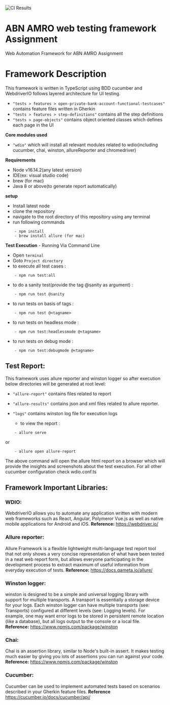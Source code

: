 ![CI Results](https://github.com/suriyakumarmck/web-test-framework-abn-amro/actions/workflows/wdio.ci.yml/badge.svg)
# ABN AMRO web testing framework Assignment
Web Automation Framework for ABN AMRO Assignment

# Framework Description

This framework is written in TypeScript using BDD cucumber and WebdriverIO follows layered architecture for UI testing.

- ```"tests > features > open-private-bank-account-functional-testcases"``` contains feature files written in Gherkin 
- ```"tests > features > step-definitions"``` contains all the step definitions
- ```"tests > page-objects"``` contains object oriented classes which defines each page in the UI

**Core modules used** 
- ```"wdio"``` which will install all relevant modules related to wdio(including cucumber, chai, winston, allureReporter and chromedriver)

**Requirements** 
- Node v16.14.2(any latest version)
- IDE(ex: visual studio code)
- brew (for mac)
- Java 8 or above(to generate report automatically)


**setup**
- Install latest node
- clone the repository
- navigate to the root directory of this repository using any terminal
- run following commands
 > 
        - npm install
        - brew install allure (for mac)
 
 **Test Execution** - Running Via Command Line
 - Open ```terminal```
 - Goto ```Project directory```
 - to execute all test cases : 
 > 
 		- npm run test:all
 
 - to do a sanity test(provide the tag @sanity as argument) : 
 > 
 		- npm run test @sanity
    
 - to run tests on basis of tags : 
 > 
 		- npm run test @<tagname>

 - to run tests on headless mode : 
 > 
 		- npm run test:headlessmode @<tagname>

 - to run tests on debug mode : 
 > 
 		- npm run test:debugmode @<tagname>

## Test Report: 
 This framework uses allure reporter and winston logger so after execution below directories will be generated at root level:
- ```"allure-report"``` contains files related to report
- ```"allure-results"``` contains json and xml files related to allure reporter.
- ```"logs"```  contains winston log file for execution logs

   - to view the report : 
 > 
 		- allure serve 
  or
> 
 		- allure open allure-report 
 The above command will open the allure html report on a browser which will provide the insights and screenshots about the test execution.
 For all other cucumber configuration check wdio.conf.ts


## Framework Important Libraries:

### WDIO:
WebdriverIO allows you to automate any application written with modern web frameworks such as React, Angular, Polymeror Vue.js as well as native mobile applications for Android and iOS.
**Reference:** https://webdriver.io/

### Allure reporter:
Allure Framework is a flexible lightweight multi-language test report tool that not only shows a very concise representation of what have been tested in a neat web report form, but allows everyone participating in the development process to extract maximum of useful information from everyday execution of tests.
**Reference:** https://docs.qameta.io/allure/

### Winston logger:
winston is designed to be a simple and universal logging library with support for multiple transports. A transport is essentially a storage device for your logs. Each winston logger can have multiple transports (see: Transports) configured at different levels (see: Logging levels). For example, one may want error logs to be stored in persistent remote location (like a database), but all logs output to the console or a local file.
**Reference:** https://www.npmjs.com/package/winston

### Chai:
Chai is an assertion library, similar to Node's built-in assert. It makes testing much easier by giving you lots of assertions you can run against your code.
**Reference:** https://www.npmjs.com/package/winston

### Cucumber:
Cucumber can be used to implement automated tests based on scenarios described in your Gherkin feature files.
**Reference** https://cucumber.io/docs/cucumber/api/
